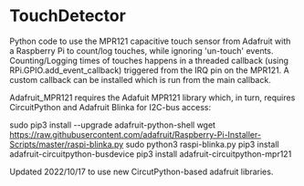 # TouchDetector
Python code to use the MPR121 capacitive touch sensor from Adafruit with a Raspberry Pi to count/log touches, while ignoring 'un-touch' events.
Counting/Logging times of touches happens in a threaded callback (using RPi.GPIO.add_event_callback) triggered from the IRQ pin on the MPR121. A custom callback can be installed which is run from the main callback. 

Adafruit_MPR121 requires the Adafuit MPR121 library which, in turn, requires CircuitPython and Adafruit Blinka for I2C-bus access:

sudo pip3 install --upgrade adafruit-python-shell
wget https://raw.githubusercontent.com/adafruit/Raspberry-Pi-Installer-Scripts/master/raspi-blinka.py
sudo python3 raspi-blinka.py
pip3 install adafruit-circuitpython-busdevice
pip3 install adafruit-circuitpython-mpr121

Updated 2022/10/17 to use new CircutPython-based adafruit libraries.
